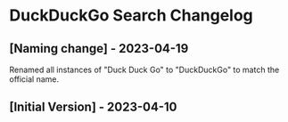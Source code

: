 # DuckDuckGo Search Changelog

## [Naming change] - 2023-04-19

Renamed all instances of "Duck Duck Go" to "DuckDuckGo" to match the official name.

## [Initial Version] - 2023-04-10